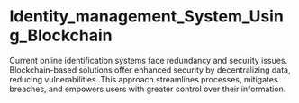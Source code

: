 # Identity_management_System_Using_Blockchain
 Current online identification systems face redundancy and security issues. Blockchain-based solutions offer enhanced security by decentralizing data, reducing vulnerabilities. This approach streamlines processes, mitigates breaches, and empowers users with greater control over their information.

